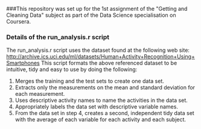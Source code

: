 ###This repository was set up for the 1st assignment of the "Getting and Cleaning Data" subject as part of the Data Science specialisation on Coursera.

### Details of the run_analysis.r script
The run_analysis.r script uses the dataset found at the following web site:
http://archive.ics.uci.edu/ml/datasets/Human+Activity+Recognition+Using+Smartphones
This script formats the above referenced dataset to be intuitive, tidy and easy to use
by doing the following:
1. Merges the training and the test sets to create one data set.
2. Extracts only the measurements on the mean and standard deviation for each measurement.
3. Uses descriptive activity names to name the activities in the data set.
4. Appropriately labels the data set with descriptive variable names.
5. From the data set in step 4, creates a second, independent tidy data set with the
average of each variable for each activity and each subject.


